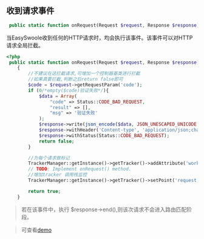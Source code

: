 ## 收到请求事件

```php
 public static function onRequest(Request $request, Response $response): bool
```

当EasySwoole收到任何的HTTP请求时，均会执行该事件。该事件可以对HTTP请求全局拦截。

```php
<?php
 public static function onRequest(Request $request, Response $response): bool
    {
        //不建议在这拦截请求,可增加一个控制器基类进行拦截
        //如果真要拦截,判断之后return false即可
        $code = $request->getRequestParam('code');
        if (0/*empty($code)验证失败*/){
            $data = Array(
                "code" => Status::CODE_BAD_REQUEST,
                "result" => [],
                "msg" => '验证失败'
            );
            $response->write(json_encode($data, JSON_UNESCAPED_UNICODE | JSON_UNESCAPED_SLASHES));
            $response->withHeader('Content-type', 'application/json;charset=utf-8');
            $response->withStatus(Status::CODE_BAD_REQUEST);
            return false;
        }

        //为每个请求做标记
        TrackerManager::getInstance()->getTracker()->addAttribute('workerId', ServerManager::getInstance()->getSwooleServer()->worker_id);
        // TODO: Implement onRequest() method.
        //增加tracker 调用栈监控
        TrackerManager::getInstance()->getTracker()->setPoint('request');

        return true;
    }
```

> 若在该事件中，执行 $response->end(),则该次请求不会进入路由匹配阶段。

> 可查看[demo](https://github.com/easy-swoole/demo/tree/3.x-http)

